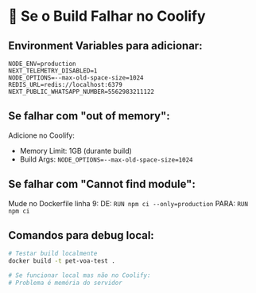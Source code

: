 # 🔧 Se o Build Falhar no Coolify

## Environment Variables para adicionar:

```
NODE_ENV=production
NEXT_TELEMETRY_DISABLED=1
NODE_OPTIONS=--max-old-space-size=1024
REDIS_URL=redis://localhost:6379
NEXT_PUBLIC_WHATSAPP_NUMBER=5562983211122
```

## Se falhar com "out of memory":

Adicione no Coolify:
- Memory Limit: 1GB (durante build)
- Build Args: `NODE_OPTIONS=--max-old-space-size=1024`

## Se falhar com "Cannot find module":

Mude no Dockerfile linha 9:
DE: `RUN npm ci --only=production`
PARA: `RUN npm ci`

## Comandos para debug local:

```bash
# Testar build localmente
docker build -t pet-voa-test .

# Se funcionar local mas não no Coolify:
# Problema é memória do servidor
```